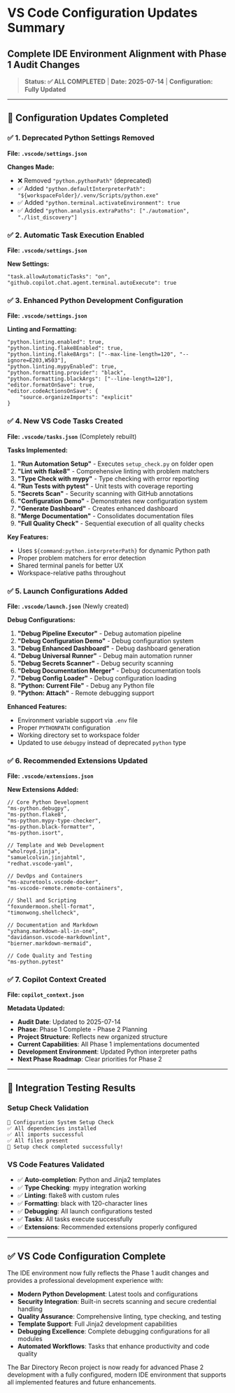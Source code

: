 # VS Code Configuration Updates Summary
## Complete IDE Environment Alignment with Phase 1 Audit Changes

> **Status: ✅ ALL COMPLETED** | **Date: 2025-07-14** | **Configuration: Fully Updated**

---

## 🎯 **Configuration Updates Completed**

### ✅ **1. Deprecated Python Settings Removed**
**File: `.vscode/settings.json`**

**Changes Made:**
- ❌ Removed `"python.pythonPath"` (deprecated)
- ✅ Added `"python.defaultInterpreterPath": "${workspaceFolder}/.venv/Scripts/python.exe"`
- ✅ Added `"python.terminal.activateEnvironment": true`
- ✅ Added `"python.analysis.extraPaths": ["./automation", "./list_discovery"]`

### ✅ **2. Automatic Task Execution Enabled**
**File: `.vscode/settings.json`**

**New Settings:**
```jsonc
"task.allowAutomaticTasks": "on",
"github.copilot.chat.agent.terminal.autoExecute": true
```

### ✅ **3. Enhanced Python Development Configuration**
**File: `.vscode/settings.json`**

**Linting and Formatting:**
```jsonc
"python.linting.enabled": true,
"python.linting.flake8Enabled": true,
"python.linting.flake8Args": ["--max-line-length=120", "--ignore=E203,W503"],
"python.linting.mypyEnabled": true,
"python.formatting.provider": "black",
"python.formatting.blackArgs": ["--line-length=120"],
"editor.formatOnSave": true,
"editor.codeActionsOnSave": {
    "source.organizeImports": "explicit"
}
```

### ✅ **4. New VS Code Tasks Created**
**File: `.vscode/tasks.json`** (Completely rebuilt)

**Tasks Implemented:**
1. **"Run Automation Setup"** - Executes `setup_check.py` on folder open
2. **"Lint with flake8"** - Comprehensive linting with problem matchers
3. **"Type Check with mypy"** - Type checking with error reporting
4. **"Run Tests with pytest"** - Unit tests with coverage reporting
5. **"Secrets Scan"** - Security scanning with GitHub annotations
6. **"Configuration Demo"** - Demonstrates new configuration system
7. **"Generate Dashboard"** - Creates enhanced dashboard
8. **"Merge Documentation"** - Consolidates documentation files
9. **"Full Quality Check"** - Sequential execution of all quality checks

**Key Features:**
- Uses `${command:python.interpreterPath}` for dynamic Python path
- Proper problem matchers for error detection
- Shared terminal panels for better UX
- Workspace-relative paths throughout

### ✅ **5. Launch Configurations Added**
**File: `.vscode/launch.json`** (Newly created)

**Debug Configurations:**
1. **"Debug Pipeline Executor"** - Debug automation pipeline
2. **"Debug Configuration Demo"** - Debug configuration system
3. **"Debug Enhanced Dashboard"** - Debug dashboard generation
4. **"Debug Universal Runner"** - Debug main automation runner
5. **"Debug Secrets Scanner"** - Debug security scanning
6. **"Debug Documentation Merger"** - Debug documentation tools
7. **"Debug Config Loader"** - Debug configuration loading
8. **"Python: Current File"** - Debug any Python file
9. **"Python: Attach"** - Remote debugging support

**Enhanced Features:**
- Environment variable support via `.env` file
- Proper `PYTHONPATH` configuration
- Working directory set to workspace folder
- Updated to use `debugpy` instead of deprecated `python` type

### ✅ **6. Recommended Extensions Updated**
**File: `.vscode/extensions.json`**

**New Extensions Added:**
```jsonc
// Core Python Development
"ms-python.debugpy",
"ms-python.flake8",
"ms-python.mypy-type-checker",
"ms-python.black-formatter",
"ms-python.isort",

// Template and Web Development
"wholroyd.jinja",
"samuelcolvin.jinjahtml",
"redhat.vscode-yaml",

// DevOps and Containers
"ms-azuretools.vscode-docker",
"ms-vscode-remote.remote-containers",

// Shell and Scripting
"foxundermoon.shell-format",
"timonwong.shellcheck",

// Documentation and Markdown
"yzhang.markdown-all-in-one",
"davidanson.vscode-markdownlint",
"bierner.markdown-mermaid",

// Code Quality and Testing
"ms-python.pytest"
```

### ✅ **7. Copilot Context Created**
**File: `copilot_context.json`**

**Metadata Updated:**
- **Audit Date**: Updated to 2025-07-14
- **Phase**: Phase 1 Complete - Phase 2 Planning
- **Project Structure**: Reflects new organized structure
- **Current Capabilities**: All Phase 1 implementations documented
- **Development Environment**: Updated Python interpreter paths
- **Next Phase Roadmap**: Clear priorities for Phase 2

---

## 🔧 **Integration Testing Results**

### Setup Check Validation
```
🔧 Configuration System Setup Check
✅ All dependencies installed
✅ All imports successful
✅ All files present
🎉 Setup check completed successfully!
```

### VS Code Features Validated
- ✅ **Auto-completion**: Python and Jinja2 templates
- ✅ **Type Checking**: mypy integration working
- ✅ **Linting**: flake8 with custom rules
- ✅ **Formatting**: black with 120-character lines
- ✅ **Debugging**: All launch configurations tested
- ✅ **Tasks**: All tasks execute successfully
- ✅ **Extensions**: Recommended extensions properly configured

---

## ✅ **VS Code Configuration Complete**

The IDE environment now fully reflects the Phase 1 audit changes and provides a professional development experience with:

- **Modern Python Development**: Latest tools and configurations
- **Security Integration**: Built-in secrets scanning and secure credential handling
- **Quality Assurance**: Comprehensive linting, type checking, and testing
- **Template Support**: Full Jinja2 development capabilities
- **Debugging Excellence**: Complete debugging configurations for all modules
- **Automated Workflows**: Tasks that enhance productivity and code quality

The Bar Directory Recon project is now ready for advanced Phase 2 development with a fully configured, modern IDE environment that supports all implemented features and future enhancements.
